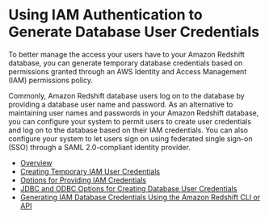 # Using IAM Authentication to Generate Database User Credentials<a name="generating-user-credentials"></a>

To better manage the access your users have to your Amazon Redshift database, you can generate temporary database credentials based on permissions granted through an AWS Identity and Access Management \(IAM\) permissions policy\. 

Commonly, Amazon Redshift database users log on to the database by providing a database user name and password\. As an alternative to maintaining user names and passwords in your Amazon Redshift database, you can configure your system to permit users to create user credentials and log on to the database based on their IAM credentials\. You can also configure your system to let users sign on using federated single sign\-on \(SSO\) through a SAML 2\.0\-compliant identity provider\. 


+ [Overview](generating-iam-credentials-overview.md)
+ [Creating Temporary IAM User Credentials](generating-iam-credentials-steps.md)
+ [Options for Providing IAM Credentials](options-for-providing-iam-credentials.md)
+ [JDBC and ODBC Options for Creating Database User Credentials](jdbc-and-odbc-options-for-database-credentials.md)
+ [Generating IAM Database Credentials Using the Amazon Redshift CLI or API](generating-iam-credentials-cli-api.md)